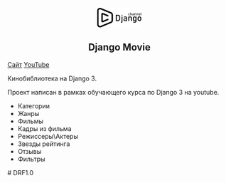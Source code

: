 <p align="center">
    <a href="https://djangochannel.com" target="_blank" rel="noopener noreferrer">
        <img width="100" src="logo.png" title="djangoschool">
    </a>
</p>

<h2 align="center">Django Movie</h2>

[Сайт](https://djangochannel.com)
[YouTube](https://www.youtube.com/channel/UC_hPYclmFCIENpMUHpPY8FQ?view_as=subscriber)

Кинобиблиотека на Django 3.

Проект написан в рамках обучающего курса по Django 3 на youtube.

- Категории
- Жанры
- Фильмы
- Кадры из фильма
- Режиссеры\Актеры
- Звезды рейтинга
- Отзывы
- Фильтры


#   D R F 1 . 0 
 
 